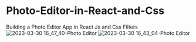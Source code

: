 # Photo-Editor-in-React-and-Css
Building a Photo Editor App in React Js and Css Filters
![2023-03-30 16_47_40-Photo Editor](https://user-images.githubusercontent.com/105711066/228857168-1b268635-ba82-4754-ba8f-9981ae591963.png)
![2023-03-30 16_43_04-Photo Editor](https://user-images.githubusercontent.com/105711066/228857309-8ef0f64c-fde6-40d8-ba0f-3a7aad7928d3.png)
